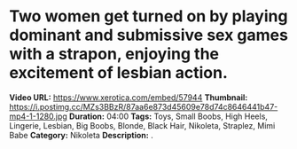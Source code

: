 # Two women get turned on by playing dominant and submissive sex games with a strapon, enjoying the excitement of lesbian action.

**Video URL:** https://www.xerotica.com/embed/57944
**Thumbnail:** https://i.postimg.cc/MZs3BBzR/87aa6e873d45609e78d74c8646441b47-mp4-1-1280.jpg
**Duration:** 04:00
**Tags:** Toys, Small Boobs, High Heels, Lingerie, Lesbian, Big Boobs, Blonde, Black Hair, Nikoleta, Straplez, Mimi Babe
**Category:** Nikoleta
**Description:** .